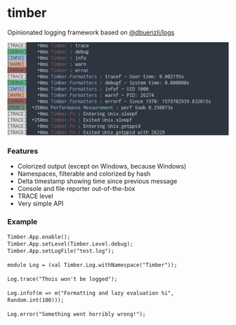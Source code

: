# timber
Opinionated logging framework based on [@dbuenzli/logs](https://github.com/dbuenzli/logs)

![Screenshot](https://github.com/glennsl/timber/blob/master/assets/screenshot.png)

### Features
- Colorized output (except on Windows, because Windows)
- Namespaces, filterable and colorized by hash
- Delta timestamp showing time since previous message
- Console and file reporter out-of-the-box
- TRACE level
- Very simple API

### Example

```reason
Timber.App.enable();
Timber.App.setLevel(Timber.Level.debug);
Timber.App.setLogFile("test.log");

module Log = (val Timber.Log.withNamespace("Timber"));

Log.trace("Thois won't be logged");

Log.infof(m => m("Formatting and lazy evaluation %i", Random.int(100)));

Log.error("Something went horribly wrong!");
```
